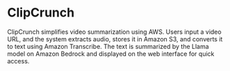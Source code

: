 # ClipCrunch
ClipCrunch simplifies video summarization using AWS. Users input a video URL, and the system extracts audio, stores it in Amazon S3, and converts it to text using Amazon Transcribe. The text is summarized by the Llama model on Amazon Bedrock and displayed on the web interface for quick access.
